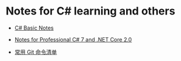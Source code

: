# Notes for C# learning and others 

- [C# Basic Notes](https://github.com/ParrySMS/CSharpDemo/blob/master/basic.md)

- [Notes for Professional C# 7 and .NET Core 2.0](https://github.com/ParrySMS/CSharpDemo/blob/master/ProCSharp7&.NetCore2.0.md)

- [常用 Git 命令清单](https://github.com/ParrySMS/CSharpDemo/blob/master/gitCmd.md)

